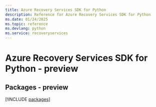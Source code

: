 ```yaml
---
title: Azure Recovery Services SDK for Python
description: Reference for Azure Recovery Services SDK for Python
ms.date: 01/24/2025
ms.topic: reference
ms.devlang: python
ms.service: recoveryservices
---
```

# Azure Recovery Services SDK for Python - preview
## Packages - preview
[!INCLUDE [packages](recovery-services-index.md)]